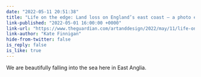 ```yaml
---
date: "2022-05-11 20:51:38"
title: "Life on the edge: Land loss on England’s east coast – a photo essay"
link-published: "2022-05-01 16:00:00 +0000"
link-url: "https://www.theguardian.com/artanddesign/2022/may/11/life-on-the-edge-land-loss-on-englands-east-coast-a-photo-essay"
link-author: "Kate Finnigan"
hide-from-twitter: false
is_reply: false
is_like: true
---
```



We are beautifully falling into the sea here in East Anglia.
